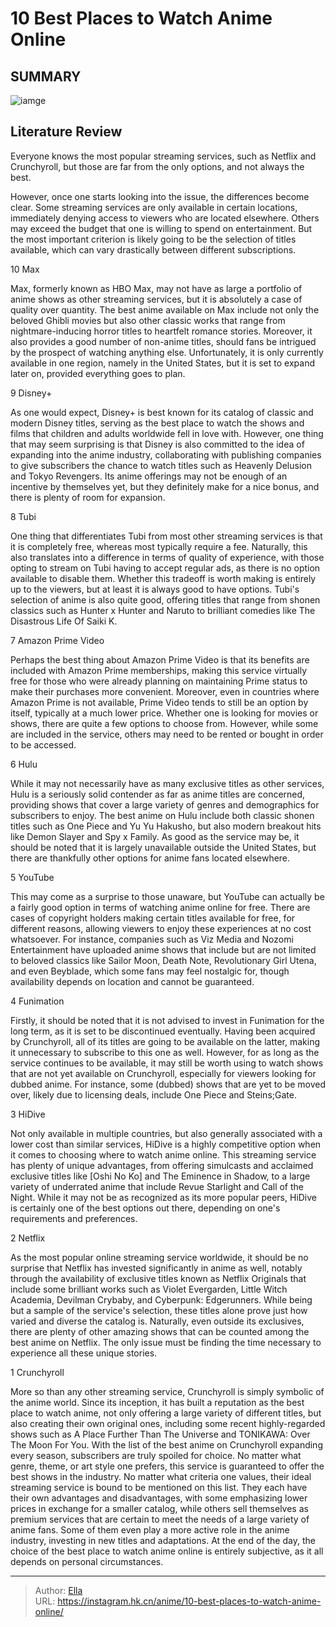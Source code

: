 # 10 Best Places to Watch Anime Online


## SUMMARY 

![iamge](https://static1.srcdn.com/wordpress/wp-content/uploads/2023/10/hime-from-crunchyroll-and-ai-from-oshi-no-ko.jpg)

## Literature Review

Everyone knows the most popular streaming services, such as Netflix and Crunchyroll, but those are far from the only options, and not always the best.





However, once one starts looking into the issue, the differences become clear. Some streaming services are only available in certain locations, immediately denying access to viewers who are located elsewhere. Others may exceed the budget that one is willing to spend on entertainment. But the most important criterion is likely going to be the selection of titles available, which can vary drastically between different subscriptions.









 








 10  Max 
        

Max, formerly known as HBO Max, may not have as large a portfolio of anime shows as other streaming services, but it is absolutely a case of quality over quantity. The best anime available on Max include not only the beloved Ghibli movies but also other classic works that range from nightmare-inducing horror titles to heartfelt romance stories. Moreover, it also provides a good number of non-anime titles, should fans be intrigued by the prospect of watching anything else. Unfortunately, it is only currently available in one region, namely in the United States, but it is set to expand later on, provided everything goes to plan.





 9  Disney&#43; 
        

As one would expect, Disney&#43; is best known for its catalog of classic and modern Disney titles, serving as the best place to watch the shows and films that children and adults worldwide fell in love with. However, one thing that may seem surprising is that Disney is also committed to the idea of expanding into the anime industry, collaborating with publishing companies to give subscribers the chance to watch titles such as Heavenly Delusion and Tokyo Revengers. Its anime offerings may not be enough of an incentive by themselves yet, but they definitely make for a nice bonus, and there is plenty of room for expansion.





 8  Tubi 
        

One thing that differentiates Tubi from most other streaming services is that it is completely free, whereas most typically require a fee. Naturally, this also translates into a difference in terms of quality of experience, with those opting to stream on Tubi having to accept regular ads, as there is no option available to disable them. Whether this tradeoff is worth making is entirely up to the viewers, but at least it is always good to have options. Tubi&#39;s selection of anime is also quite good, offering titles that range from shonen classics such as Hunter x Hunter and Naruto to brilliant comedies like The Disastrous Life Of Saiki K.





 7  Amazon Prime Video 
        

Perhaps the best thing about Amazon Prime Video is that its benefits are included with Amazon Prime memberships, making this service virtually free for those who were already planning on maintaining Prime status to make their purchases more convenient. Moreover, even in countries where Amazon Prime is not available, Prime Video tends to still be an option by itself, typically at a much lower price. Whether one is looking for movies or shows, there are quite a few options to choose from. However, while some are included in the service, others may need to be rented or bought in order to be accessed.





 6  Hulu 
        

While it may not necessarily have as many exclusive titles as other services, Hulu is a seriously solid contender as far as anime titles are concerned, providing shows that cover a large variety of genres and demographics for subscribers to enjoy. The best anime on Hulu include both classic shonen titles such as One Piece and Yu Yu Hakusho, but also modern breakout hits like
Demon Slayer and Spy x Family. As good as the service may be, it should be noted that it is largely unavailable outside the United States, but there are thankfully other options for anime fans located elsewhere.





 5  YouTube 
        

This may come as a surprise to those unaware, but YouTube can actually be a fairly good option in terms of watching anime online for free. There are cases of copyright holders making certain titles available for free, for different reasons, allowing viewers to enjoy these experiences at no cost whatsoever. For instance, companies such as Viz Media and Nozomi Entertainment have uploaded anime shows that include but are not limited to beloved classics like Sailor Moon, Death Note, Revolutionary Girl Utena, and even Beyblade, which some fans may feel nostalgic for, though availability depends on location and cannot be guaranteed.





 4  Funimation 
        

Firstly, it should be noted that it is not advised to invest in Funimation for the long term, as it is set to be discontinued eventually. Having been acquired by Crunchyroll, all of its titles are going to be available on the latter, making it unnecessary to subscribe to this one as well. However, for as long as the service continues to be available, it may still be worth using to watch shows that are not yet available on Crunchyroll, especially for viewers looking for dubbed anime. For instance, some (dubbed) shows that are yet to be moved over, likely due to licensing deals, include One Piece and Steins;Gate.





 3  HiDive 
        

Not only available in multiple countries, but also generally associated with a lower cost than similar services, HiDive is a highly competitive option when it comes to choosing where to watch anime online. This streaming service has plenty of unique advantages, from offering simulcasts and acclaimed exclusive titles like [Oshi No Ko] and The Eminence in Shadow, to a large variety of underrated anime that include Revue Starlight and Call of the Night. While it may not be as recognized as its more popular peers, HiDive is certainly one of the best options out there, depending on one&#39;s requirements and preferences.





 2  Netflix 
        

As the most popular online streaming service worldwide, it should be no surprise that Netflix has invested significantly in anime as well, notably through the availability of exclusive titles known as Netflix Originals that include some brilliant works such as Violet Evergarden, Little Witch Academia, Devilman Crybaby, and Cyberpunk: Edgerunners. While being but a sample of the service&#39;s selection, these titles alone prove just how varied and diverse the catalog is. Naturally, even outside its exclusives, there are plenty of other amazing shows that can be counted among the best anime on Netflix. The only issue must be finding the time necessary to experience all these unique stories.





 1  Crunchyroll 
        

More so than any other streaming service, Crunchyroll is simply symbolic of the anime world. Since its inception, it has built a reputation as the best place to watch anime, not only offering a large variety of different titles, but also creating their own original ones, including some recent highly-regarded shows such as A Place Further Than The Universe and TONIKAWA: Over The Moon For You. With the list of the best anime on Crunchyroll expanding every season, subscribers are truly spoiled for choice. No matter what genre, theme, or art style one prefers, this service is guaranteed to offer the best shows in the industry.
No matter what criteria one values, their ideal streaming service is bound to be mentioned on this list. They each have their own advantages and disadvantages, with some emphasizing lower prices in exchange for a smaller catalog, while others sell themselves as premium services that are certain to meet the needs of a large variety of anime fans. Some of them even play a more active role in the anime industry, investing in new titles and adaptations. At the end of the day, the choice of the best place to watch anime online is entirely subjective, as it all depends on personal circumstances.

---

> Author: [Ella](https://instagram.hk.cn/)  
> URL: https://instagram.hk.cn/anime/10-best-places-to-watch-anime-online/  

